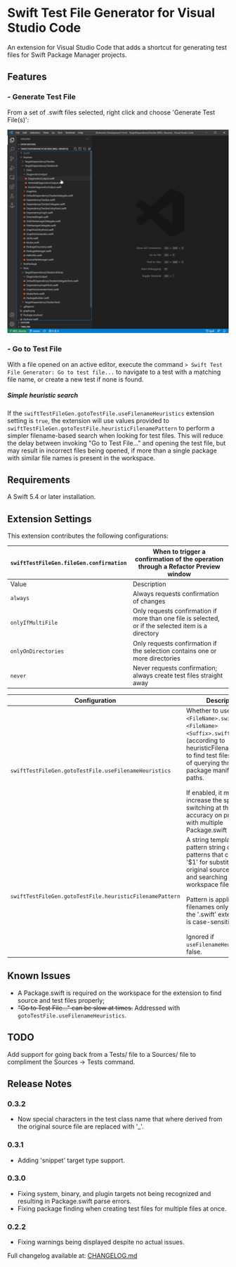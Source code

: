 # Swift Test File Generator for Visual Studio Code

An extension for Visual Studio Code that adds a shortcut for generating test files for Swift Package Manager projects.

## Features

### - Generate Test File

From a set of .swift files selected, right click and choose 'Generate Test File(s)':

![image](images/SwiftFileTestGen.gif)

### - Go to Test File

With a file opened on an active editor, execute the command `> Swift Test File Generator: Go to test file...` to navigate to a test with a matching file name, or create a new test if none is found.

##### Simple heuristic search

If the `swiftTestFileGen.gotoTestFile.useFilenameHeuristics` extension setting is `true`, the extension will use values provided to `swiftTestFileGen.gotoTestFile.heuristicFilenamePattern` to perform a simpler filename-based search when looking for test files. This will reduce the delay between invoking "Go to Test File..." and opening the test file, but may result in incorrect files being opened, if more than a single package with similar file names is present in the workspace.

## Requirements

A Swift 5.4 or later installation.

## Extension Settings

This extension contributes the following configurations:

| `swiftTestFileGen.fileGen.confirmation` | When to trigger a confirmation of the operation through a Refactor Preview window |
|---|---|
| Value | Description |
| `always` | Always requests confirmation of changes |
| `onlyIfMultiFile` | Only requests confirmation if more than one file is selected, or if the selected item is a directory |
| `onlyOnDirectories` | Only requests confirmation if the selection contains one or more directories |
| `never` | Never requests confirmation; always create test files straight away |

| Configuration | Description | Default Value | 
|--|--|--|
| `swiftTestFileGen.gotoTestFile.useFilenameHeuristics` | Whether to use simple `<FileName>.swift` -> `<FileName><Suffix>.swift` heuristics (according to heuristicFilenamePattern) to find test files, instead of querying through the package manifest for paths.</br></br>If enabled, it might increase the speed of file switching at the cost of accuracy on projects with multiple Package.swift manifests. | `false` |
| `swiftTestFileGen.gotoTestFile.heuristicFilenamePattern` | A string template-like pattern string or array of patterns that contain a '$1' for substituting the original source file name and searching all workspace files.</br></br>Pattern is applied to filenames only, before the '.swift' extension, and is case-sensitive.</br></br>Ignored if `useFilenameHeuristics` is false. | `"$1Tests.swift"` |

## Known Issues

- A Package.swift is required on the workspace for the extension to find source and test files properly;
- ~~"Go to Test File..." can be slow at times.~~ Addressed with `gotoTestFile.useFilenameHeuristics`.

## TODO

Add support for going back from a Tests/ file to a Sources/ file to compliment the Sources -> Tests command.

## Release Notes

### 0.3.2

- Now special characters in the test class name that where derived from the original source file are replaced with '_'.

### 0.3.1

- Adding 'snippet' target type support.

### 0.3.0

- Fixing system, binary, and plugin targets not being recognized and resulting in Package.swift parse errors.
- Fixing package finding when creating test files for multiple files at once.

### 0.2.2

- Fixing warnings being displayed despite no actual issues.

Full changelog available at: [CHANGELOG.md](CHANGELOG.md)
